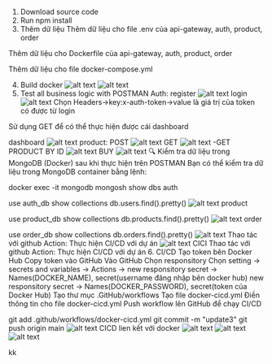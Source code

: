 1. Download source code
2. Run npm install
3. Thêm dữ liệu
Thêm dữ liệu cho file .env của api-gateway, auth, product, order

Thêm dữ liệu cho Dockerfile của api-gateway, auth, product, order

Thêm dữ liệu cho file docker-compose.yml


4. Build docker
![alt text](public/buildDocker.png)
![alt text](public/Docker.png)
5. Test all business logic with POSTMAN
Auth:
register
![alt text](public/dk.png)
login
![alt text](public/login.png)
Chọn Headers->key:x-auth-token->value là giá trị của token có được từ login

Sử dụng GET để có thể thực hiện được cái dashboard

dashboard
![alt text](public/dashboard.png)
product:
POST
![alt text](public/postProducts.png)
GET
![alt text](public/getProducts.png)
-GET PRODUCT BY ID
![alt text](public/getProducts_ID.png)
BUY
![alt text](public/buyID.png)
🔍 Kiểm tra dữ liệu trong MongoDB (Docker) sau khi thực hiện trên POSTMAN
Bạn có thể kiểm tra dữ liệu trong MongoDB container bằng lệnh:


docker exec -it mongodb mongosh
show dbs
auth

use auth_db
show collections
db.users.find().pretty()
![alt text](public/authMogo.png)
product

use product_db
show collections
db.products.find().pretty()
![alt text](public/dockerProduct.png)
order

use order_db
show collections
db.orders.find().pretty()
![alt text](public/DockerOrders.png)
Thao tác với github Action: Thực hiện CI/CD với dự án
![alt text](public/CICD.png)
CICI Thao tác với github Action: Thực hiện CI/CD với dự án
6. CI/CD
Tạo token bên Docker Hub
Copy token vào GitHub
Vào GitHub
Chọn responsitory
Chọn setting -> secrets and variables -> Actions ->
new responsitory secret -> Names(DOCKER_NAME), secret(username đăng nhập bên docker hub)
new responsitory secret -> Names(DOCKER_PASSWORD), secret(token của Docker Hub)
Tạo thư mục .GitHub/workflows
Tạo file docker-cicd.yml
Điền thông tin cho file docker-cicd.yml
Push workflow lên GitHub để chạy CI/CD

git add .github/workflows/docker-cicd.yml
git commit -m "update3"
git push origin main
![alt text](public/gitAction.png)
CICD lien kết  với  docker 
![alt text](public/gitCICD_Docker.png)
![alt text](public/CICDdocker.png)
![alt text](public/cicd_Repositories.png)

kk